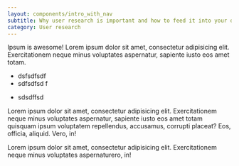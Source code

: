 ```yaml
---
layout: components/intro_with_nav
subtitle: Why user research is important and how to feed it into your delivery
category: User research
---
```


Ipsum is awesome! Lorem ipsum dolor sit amet, consectetur adipisicing elit. Exercitationem neque minus voluptates aspernatur, sapiente iusto eos amet totam.

* dsfsdfsdf
* sdfsdfsd f
- sdsdffsd

Lorem ipsum dolor sit amet, consectetur adipisicing elit. Exercitationem neque minus voluptates aspernatur, sapiente iusto eos amet totam quisquam ipsum
voluptatem repellendus, accusamus, corrupti placeat? Eos, officia, aliquid. Vero, in!

Lorem ipsum dolor sit amet, consectetur adipisicing elit. Exercitationem neque minus voluptates aspernaturero, in!
